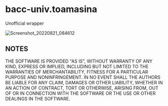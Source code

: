 # bacc-univ.toamasina
Unofficial wrapper 

![Screenshot_20220821_084612](https://user-images.githubusercontent.com/43904633/185777613-6d000b71-5f56-4050-a8d9-b9f8224707c5.png)

## NOTES

THE SOFTWARE IS PROVIDED "AS IS", WITHOUT WARRANTY OF ANY KIND,
EXPRESS OR IMPLIED, INCLUDING BUT NOT LIMITED TO THE WARRANTIES OF
MERCHANTABILITY, FITNESS FOR A PARTICULAR PURPOSE AND NONINFRINGEMENT.
IN NO EVENT SHALL THE AUTHORS BE LIABLE FOR ANY CLAIM, DAMAGES OR
OTHER LIABILITY, WHETHER IN AN ACTION OF CONTRACT, TORT OR OTHERWISE,
ARISING FROM, OUT OF OR IN CONNECTION WITH THE SOFTWARE OR THE USE OR
OTHER DEALINGS IN THE SOFTWARE.

